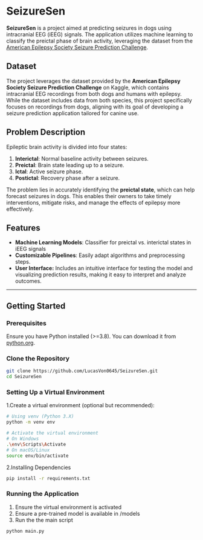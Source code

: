 # SeizureSen

**SeizureSen** is a project aimed at predicting seizures in dogs using intracranial EEG (iEEG) signals. The application utilizes machine learning to classify the preictal phase of brain activity, leveraging the dataset from the [American Epilepsy Society Seizure Prediction Challenge](https://www.kaggle.com/competitions/seizure-prediction/overview).

## Dataset

The project leverages the dataset provided by the **American Epilepsy Society Seizure Prediction Challenge** on Kaggle, which contains intracranial EEG recordings from both dogs and humans with epilepsy. While the dataset includes data from both species, this project specifically focuses on recordings from dogs, aligning with its goal of developing a seizure prediction application tailored for canine use.

## Problem Description

Epileptic brain activity is divided into four states:

1. **Interictal**: Normal baseline activity between seizures.
2. **Preictal**: Brain state leading up to a seizure.
3. **Ictal**: Active seizure phase.
4. **Postictal**: Recovery phase after a seizure.

The problem lies in accurately identifying the **preictal state**, which can help forecast seizures in dogs. This enables their owners to take timely interventions, mitigate risks, and manage the effects of epilepsy more effectively.

## Features

- **Machine Learning Models**: Classifier for preictal vs. interictal states in iEEG signals
- **Customizable Pipelines**: Easily adapt algorithms and preprocessing steps.
- **User Interface:** Includes an intuitive interface for testing the model and visualizing prediction results, making it easy to interpret and analyze outcomes.

---

## Getting Started

### Prerequisites

Ensure you have Python installed (>=3.8). You can download it from [python.org](https://www.python.org/downloads/).

### Clone the Repository

```bash
git clone https://github.com/LucasVon0645/SeizureSen.git
cd SeizureSen
```

### Setting Up a Virtual Environment

1.Create a virtual environment (optional but recommended):

```bash
# Using venv (Python 3.X)
python -m venv env

# Activate the virtual environment
# On Windows
.\env\Scripts\Activate
# On macOS/Linux
source env/bin/activate
```

2.Installing Dependencies

```bash
pip install -r requirements.txt
```

### Running the Application

1. Ensure the virtual environment is activated
2. Ensure a pre-trained model is available in /models
3. Run the the main script

```bash
python main.py
```
